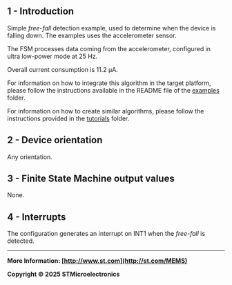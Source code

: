 ## 1 - Introduction

Simple *free-fall* detection example, used to determine when the device is falling down. The examples uses the accelerometer sensor.

The FSM processes data coming from the accelerometer, configured in ultra low-power mode at 25 Hz.

Overall current consumption is 11.2 µA.

For information on how to integrate this algorithm in the target platform, please follow the instructions available in the README file of the [examples](../../../examples) folder.

For information on how to create similar algorithms, please follow the instructions provided in the [tutorials](../../../tutorials) folder.

## 2 - Device orientation

Any orientation.

## 3 - Finite State Machine output values

None.

## 4 - Interrupts

The configuration generates an interrupt on INT1 when the *free-fall* is detected.

------

**More Information: [http://www.st.com](http://st.com/MEMS)**

**Copyright © 2025 STMicroelectronics**